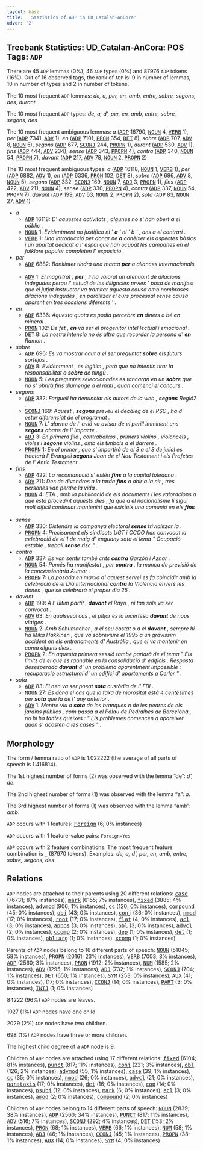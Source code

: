 ```yaml
---
layout: base
title:  'Statistics of ADP in UD_Catalan-AnCora'
udver: '2'
---
```


## Treebank Statistics: UD_Catalan-AnCora: POS Tags: `ADP`

There are 45 `ADP` lemmas (0%), 46 `ADP` types (0%) and 87976 `ADP` tokens (16%).
Out of 16 observed tags, the rank of `ADP` is: 9 in number of lemmas, 10 in number of types and 2 in number of tokens.

The 10 most frequent `ADP` lemmas: <em>de, a, per, en, amb, entre, sobre, segons, des, durant</em>

The 10 most frequent `ADP` types:  <em>de, a, d', per, en, amb, entre, sobre, segons, des</em>

The 10 most frequent ambiguous lemmas: <em>a</em> (<tt><a href="ca_ancora-pos-ADP.html">ADP</a></tt> 16790, <tt><a href="ca_ancora-pos-NOUN.html">NOUN</a></tt> 4, <tt><a href="ca_ancora-pos-VERB.html">VERB</a></tt> 1), <em>per</em> (<tt><a href="ca_ancora-pos-ADP.html">ADP</a></tt> 7341, <tt><a href="ca_ancora-pos-ADV.html">ADV</a></tt> 1), <em>en</em> (<tt><a href="ca_ancora-pos-ADP.html">ADP</a></tt> 7101, <tt><a href="ca_ancora-pos-PRON.html">PRON</a></tt> 354, <tt><a href="ca_ancora-pos-DET.html">DET</a></tt> 8), <em>sobre</em> (<tt><a href="ca_ancora-pos-ADP.html">ADP</a></tt> 707, <tt><a href="ca_ancora-pos-ADV.html">ADV</a></tt> 8, <tt><a href="ca_ancora-pos-NOUN.html">NOUN</a></tt> 5), <em>segons</em> (<tt><a href="ca_ancora-pos-ADP.html">ADP</a></tt> 677, <tt><a href="ca_ancora-pos-SCONJ.html">SCONJ</a></tt> 244, <tt><a href="ca_ancora-pos-PROPN.html">PROPN</a></tt> 1), <em>durant</em> (<tt><a href="ca_ancora-pos-ADP.html">ADP</a></tt> 530, <tt><a href="ca_ancora-pos-ADV.html">ADV</a></tt> 1), <em>fins</em> (<tt><a href="ca_ancora-pos-ADP.html">ADP</a></tt> 444, <tt><a href="ca_ancora-pos-ADV.html">ADV</a></tt> 234), <em>sense</em> (<tt><a href="ca_ancora-pos-ADP.html">ADP</a></tt> 343, <tt><a href="ca_ancora-pos-PROPN.html">PROPN</a></tt> 4), <em>contra</em> (<tt><a href="ca_ancora-pos-ADP.html">ADP</a></tt> 340, <tt><a href="ca_ancora-pos-NOUN.html">NOUN</a></tt> 54, <tt><a href="ca_ancora-pos-PROPN.html">PROPN</a></tt> 7), <em>davant</em> (<tt><a href="ca_ancora-pos-ADP.html">ADP</a></tt> 217, <tt><a href="ca_ancora-pos-ADV.html">ADV</a></tt> 78, <tt><a href="ca_ancora-pos-NOUN.html">NOUN</a></tt> 2, <tt><a href="ca_ancora-pos-PROPN.html">PROPN</a></tt> 2)

The 10 most frequent ambiguous types:  <em>a</em> (<tt><a href="ca_ancora-pos-ADP.html">ADP</a></tt> 16118, <tt><a href="ca_ancora-pos-NOUN.html">NOUN</a></tt> 1, <tt><a href="ca_ancora-pos-VERB.html">VERB</a></tt> 1), <em>per</em> (<tt><a href="ca_ancora-pos-ADP.html">ADP</a></tt> 6882, <tt><a href="ca_ancora-pos-ADV.html">ADV</a></tt> 1), <em>en</em> (<tt><a href="ca_ancora-pos-ADP.html">ADP</a></tt> 6336, <tt><a href="ca_ancora-pos-PRON.html">PRON</a></tt> 102, <tt><a href="ca_ancora-pos-DET.html">DET</a></tt> 8), <em>sobre</em> (<tt><a href="ca_ancora-pos-ADP.html">ADP</a></tt> 696, <tt><a href="ca_ancora-pos-ADV.html">ADV</a></tt> 8, <tt><a href="ca_ancora-pos-NOUN.html">NOUN</a></tt> 5), <em>segons</em> (<tt><a href="ca_ancora-pos-ADP.html">ADP</a></tt> 332, <tt><a href="ca_ancora-pos-SCONJ.html">SCONJ</a></tt> 169, <tt><a href="ca_ancora-pos-NOUN.html">NOUN</a></tt> 7, <tt><a href="ca_ancora-pos-ADJ.html">ADJ</a></tt> 3, <tt><a href="ca_ancora-pos-PROPN.html">PROPN</a></tt> 1), <em>fins</em> (<tt><a href="ca_ancora-pos-ADP.html">ADP</a></tt> 422, <tt><a href="ca_ancora-pos-ADV.html">ADV</a></tt> 211, <tt><a href="ca_ancora-pos-NOUN.html">NOUN</a></tt> 4), <em>sense</em> (<tt><a href="ca_ancora-pos-ADP.html">ADP</a></tt> 330, <tt><a href="ca_ancora-pos-PROPN.html">PROPN</a></tt> 4), <em>contra</em> (<tt><a href="ca_ancora-pos-ADP.html">ADP</a></tt> 337, <tt><a href="ca_ancora-pos-NOUN.html">NOUN</a></tt> 54, <tt><a href="ca_ancora-pos-PROPN.html">PROPN</a></tt> 7), <em>davant</em> (<tt><a href="ca_ancora-pos-ADP.html">ADP</a></tt> 199, <tt><a href="ca_ancora-pos-ADV.html">ADV</a></tt> 63, <tt><a href="ca_ancora-pos-NOUN.html">NOUN</a></tt> 2, <tt><a href="ca_ancora-pos-PROPN.html">PROPN</a></tt> 2), <em>sota</em> (<tt><a href="ca_ancora-pos-ADP.html">ADP</a></tt> 83, <tt><a href="ca_ancora-pos-NOUN.html">NOUN</a></tt> 27, <tt><a href="ca_ancora-pos-ADV.html">ADV</a></tt> 1)


* <em>a</em>
  * <tt><a href="ca_ancora-pos-ADP.html">ADP</a></tt> 16118: <em>D' aquestes activitats , algunes no s' han obert <b>a</b> el públic .</em>
  * <tt><a href="ca_ancora-pos-NOUN.html">NOUN</a></tt> 1: <em>Evidentment no justifico ni ' <b>a</b> ' ni ' b ' , ans a el contrari .</em>
  * <tt><a href="ca_ancora-pos-VERB.html">VERB</a></tt> 1: <em>Una introducció per donar ne <b>a</b> conèixer els aspectes bàsics i un apartat dedicat a l' espai que han ocupat les campanes en el folklore popular completen l' exposició .</em>
* <em>per</em>
  * <tt><a href="ca_ancora-pos-ADP.html">ADP</a></tt> 6882: <em>Bankinter tindrà una marca <b>per</b> a aliances internacionals .</em>
  * <tt><a href="ca_ancora-pos-ADV.html">ADV</a></tt> 1: <em>El magistrat , <b>per</b> , li ha valorat un atenuant de dilacions indegudes perqu l' estudi de les diligncies prvies ' posa de manifest que el jutjat instructor va tramitar aquesta causa amb nombroses dilacions indegudes , en paralitzar el curs processal sense causa aparent en tres ocasions diferents ' .</em>
* <em>en</em>
  * <tt><a href="ca_ancora-pos-ADP.html">ADP</a></tt> 6336: <em>Aquesta quota es podia percebre <b>en</b> diners o bé <b>en</b> mineral .</em>
  * <tt><a href="ca_ancora-pos-PRON.html">PRON</a></tt> 102: <em>De fet , <b>en</b> va ser el progenitor intel·lectual i emocional .</em>
  * <tt><a href="ca_ancora-pos-DET.html">DET</a></tt> 8: <em>La nostra intenció no és altra que recordar la persona d' <b>en</b> Ramon .</em>
* <em>sobre</em>
  * <tt><a href="ca_ancora-pos-ADP.html">ADP</a></tt> 696: <em>Es va mostrar caut a el ser preguntat <b>sobre</b> els futurs sortejos .</em>
  * <tt><a href="ca_ancora-pos-ADV.html">ADV</a></tt> 8: <em>Evidentment , és legítim , però que no intentin tirar la responsabilitat a <b>sobre</b> de ningú .</em>
  * <tt><a href="ca_ancora-pos-NOUN.html">NOUN</a></tt> 5: <em>Les preguntes seleccionades es tancaran en un <b>sobre</b> que no s' obrirà fins diumenge a el matí , quan comenci el concurs .</em>
* <em>segons</em>
  * <tt><a href="ca_ancora-pos-ADP.html">ADP</a></tt> 332: <em>Farguell ha denunciat els autors de la web , <b>segons</b> Regió7 .</em>
  * <tt><a href="ca_ancora-pos-SCONJ.html">SCONJ</a></tt> 169: <em>Aquest , <b>segons</b> preveu el decàleg de el PSC , ha d' estar diferenciat de el programat .</em>
  * <tt><a href="ca_ancora-pos-NOUN.html">NOUN</a></tt> 7: <em>L' alarma de l' avió va avisar de el perill imminent uns <b>segons</b> abans de l' impacte .</em>
  * <tt><a href="ca_ancora-pos-ADJ.html">ADJ</a></tt> 3: <em>En primera fila , contrabaixos , primers violins , violoncels , violes i <b>segons</b> violins , amb els timbals a el darrere .</em>
  * <tt><a href="ca_ancora-pos-PROPN.html">PROPN</a></tt> 1: <em>En el primer , que s' impartirà de el 3 a el 8 de juliol es tractarà l' Evangeli <b>segons</b> Joan de el Nou Testament i els Profetes de l' Antic Testament .</em>
* <em>fins</em>
  * <tt><a href="ca_ancora-pos-ADP.html">ADP</a></tt> 422: <em>La recomanació s' estén <b>fins</b> a la capital toledana .</em>
  * <tt><a href="ca_ancora-pos-ADV.html">ADV</a></tt> 211: <em>Des de divendres a la tarda <b>fins</b> a ahir a la nit , tres persones van perdre la vida .</em>
  * <tt><a href="ca_ancora-pos-NOUN.html">NOUN</a></tt> 4: <em>ETA , amb la publicació de els documents i les valoracions a què està procedint aquests dies , fa que a el nacionalisme li sigui molt difícil continuar mantenint que existeix una comunió en els <b>fins</b> .</em>
* <em>sense</em>
  * <tt><a href="ca_ancora-pos-ADP.html">ADP</a></tt> 330: <em>Distendre la campanya electoral <b>sense</b> trivialitzar la .</em>
  * <tt><a href="ca_ancora-pos-PROPN.html">PROPN</a></tt> 4: <em>Precisament els sindicats UGT i CCOO han convocat la celebració de el 1 de maig d' enguany sota el lema " Ocupació estable , treball <b>sense</b> risc " .</em>
* <em>contra</em>
  * <tt><a href="ca_ancora-pos-ADP.html">ADP</a></tt> 337: <em>Es van sentir també crits <b>contra</b> Garzón i Aznar .</em>
  * <tt><a href="ca_ancora-pos-NOUN.html">NOUN</a></tt> 54: <em>Pomés ha manifestat , per <b>contra</b> , la manca de previsió de la concessionària Aumar .</em>
  * <tt><a href="ca_ancora-pos-PROPN.html">PROPN</a></tt> 7: <em>La posada en marxa d' aquest servei es fa coincidir amb la celebració de el Dia Internacional <b>contra</b> la Violència envers les dones , que se celebrarà el proper dia 25 .</em>
* <em>davant</em>
  * <tt><a href="ca_ancora-pos-ADP.html">ADP</a></tt> 199: <em>A l' últim partit , <b>davant</b> el Rayo , ni tan sols va ser convocat .</em>
  * <tt><a href="ca_ancora-pos-ADV.html">ADV</a></tt> 63: <em>En qualsevol cas , el pitjor és la incertesa <b>davant</b> de nous viatges .</em>
  * <tt><a href="ca_ancora-pos-NOUN.html">NOUN</a></tt> 2: <em>Amb Schumacher , a el seu costat o a el <b>davant</b> , sempre hi ha Mika Hakkinen , que va sobreviure el 1995 a un gravíssim accident en els entrenaments d' Austràlia , que el va mantenir en coma alguns dies .</em>
  * <tt><a href="ca_ancora-pos-PROPN.html">PROPN</a></tt> 2: <em>En aquesta primera sessió també parlarà de el tema " Els límits de el que és raonable en la consolidació d' edificis . Resposta desesperada <b>davant</b> d' un problema aparentment impossible : recuperació estructural d' un edifici d' apartaments a Cerler " .</em>
* <em>sota</em>
  * <tt><a href="ca_ancora-pos-ADP.html">ADP</a></tt> 83: <em>El nen va ser posat <b>sota</b> custòdia de l' FBI .</em>
  * <tt><a href="ca_ancora-pos-NOUN.html">NOUN</a></tt> 27: <em>Es dóna el cas que la taxa de morositat està 4 centèsimes per <b>sota</b> que la de l' any anterior .</em>
  * <tt><a href="ca_ancora-pos-ADV.html">ADV</a></tt> 1: <em>Mentre viu a <b>sota</b> de les branques o de les pedres de els jardins públics , com passa a el Palau de Pedralbes de Barcelona , no hi ha tantes queixes : " Els problemes comencen a aparèixer quan s' acosten a les cases " .</em>

## Morphology

The form / lemma ratio of `ADP` is 1.022222 (the average of all parts of speech is 1.416814).

The 1st highest number of forms (2) was observed with the lemma “de”: <em>d', de</em>.

The 2nd highest number of forms (1) was observed with the lemma “a”: <em>a</em>.

The 3rd highest number of forms (1) was observed with the lemma “amb”: <em>amb</em>.

`ADP` occurs with 1 features: <tt><a href="ca_ancora-feat-Foreign.html">Foreign</a></tt> (6; 0% instances)

`ADP` occurs with 1 feature-value pairs: `Foreign=Yes`

`ADP` occurs with 2 feature combinations.
The most frequent feature combination is `_` (87970 tokens).
Examples: <em>de, a, d', per, en, amb, entre, sobre, segons, des</em>


## Relations

`ADP` nodes are attached to their parents using 20 different relations: <tt><a href="ca_ancora-dep-case.html">case</a></tt> (76731; 87% instances), <tt><a href="ca_ancora-dep-mark.html">mark</a></tt> (6155; 7% instances), <tt><a href="ca_ancora-dep-fixed.html">fixed</a></tt> (3885; 4% instances), <tt><a href="ca_ancora-dep-advmod.html">advmod</a></tt> (906; 1% instances), <tt><a href="ca_ancora-dep-cc.html">cc</a></tt> (120; 0% instances), <tt><a href="ca_ancora-dep-compound.html">compound</a></tt> (45; 0% instances), <tt><a href="ca_ancora-dep-obj.html">obj</a></tt> (43; 0% instances), <tt><a href="ca_ancora-dep-conj.html">conj</a></tt> (36; 0% instances), <tt><a href="ca_ancora-dep-nmod.html">nmod</a></tt> (17; 0% instances), <tt><a href="ca_ancora-dep-root.html">root</a></tt> (17; 0% instances), <tt><a href="ca_ancora-dep-flat.html">flat</a></tt> (4; 0% instances), <tt><a href="ca_ancora-dep-acl.html">acl</a></tt> (3; 0% instances), <tt><a href="ca_ancora-dep-appos.html">appos</a></tt> (3; 0% instances), <tt><a href="ca_ancora-dep-obl.html">obl</a></tt> (3; 0% instances), <tt><a href="ca_ancora-dep-advcl.html">advcl</a></tt> (2; 0% instances), <tt><a href="ca_ancora-dep-ccomp.html">ccomp</a></tt> (2; 0% instances), <tt><a href="ca_ancora-dep-dep.html">dep</a></tt> (1; 0% instances), <tt><a href="ca_ancora-dep-det.html">det</a></tt> (1; 0% instances), <tt><a href="ca_ancora-dep-obl-arg.html">obl:arg</a></tt> (1; 0% instances), <tt><a href="ca_ancora-dep-xcomp.html">xcomp</a></tt> (1; 0% instances)

Parents of `ADP` nodes belong to 16 different parts of speech: <tt><a href="ca_ancora-pos-NOUN.html">NOUN</a></tt> (51045; 58% instances), <tt><a href="ca_ancora-pos-PROPN.html">PROPN</a></tt> (20161; 23% instances), <tt><a href="ca_ancora-pos-VERB.html">VERB</a></tt> (7003; 8% instances), <tt><a href="ca_ancora-pos-ADP.html">ADP</a></tt> (2560; 3% instances), <tt><a href="ca_ancora-pos-PRON.html">PRON</a></tt> (1912; 2% instances), <tt><a href="ca_ancora-pos-NUM.html">NUM</a></tt> (1585; 2% instances), <tt><a href="ca_ancora-pos-ADV.html">ADV</a></tt> (1295; 1% instances), <tt><a href="ca_ancora-pos-ADJ.html">ADJ</a></tt> (732; 1% instances), <tt><a href="ca_ancora-pos-SCONJ.html">SCONJ</a></tt> (704; 1% instances), <tt><a href="ca_ancora-pos-DET.html">DET</a></tt> (650; 1% instances), <tt><a href="ca_ancora-pos-SYM.html">SYM</a></tt> (253; 0% instances), <tt><a href="ca_ancora-pos-AUX.html">AUX</a></tt> (41; 0% instances),  (17; 0% instances), <tt><a href="ca_ancora-pos-CCONJ.html">CCONJ</a></tt> (14; 0% instances), <tt><a href="ca_ancora-pos-PART.html">PART</a></tt> (3; 0% instances), <tt><a href="ca_ancora-pos-INTJ.html">INTJ</a></tt> (1; 0% instances)

84222 (96%) `ADP` nodes are leaves.

1027 (1%) `ADP` nodes have one child.

2029 (2%) `ADP` nodes have two children.

698 (1%) `ADP` nodes have three or more children.

The highest child degree of a `ADP` node is 9.

Children of `ADP` nodes are attached using 17 different relations: <tt><a href="ca_ancora-dep-fixed.html">fixed</a></tt> (6104; 81% instances), <tt><a href="ca_ancora-dep-punct.html">punct</a></tt> (817; 11% instances), <tt><a href="ca_ancora-dep-conj.html">conj</a></tt> (221; 3% instances), <tt><a href="ca_ancora-dep-obl.html">obl</a></tt> (126; 2% instances), <tt><a href="ca_ancora-dep-advmod.html">advmod</a></tt> (55; 1% instances), <tt><a href="ca_ancora-dep-case.html">case</a></tt> (39; 1% instances), <tt><a href="ca_ancora-dep-cc.html">cc</a></tt> (35; 0% instances), <tt><a href="ca_ancora-dep-nmod.html">nmod</a></tt> (26; 0% instances), <tt><a href="ca_ancora-dep-advcl.html">advcl</a></tt> (21; 0% instances), <tt><a href="ca_ancora-dep-parataxis.html">parataxis</a></tt> (17; 0% instances), <tt><a href="ca_ancora-dep-det.html">det</a></tt> (16; 0% instances), <tt><a href="ca_ancora-dep-cop.html">cop</a></tt> (14; 0% instances), <tt><a href="ca_ancora-dep-nsubj.html">nsubj</a></tt> (12; 0% instances), <tt><a href="ca_ancora-dep-mark.html">mark</a></tt> (6; 0% instances), <tt><a href="ca_ancora-dep-acl.html">acl</a></tt> (3; 0% instances), <tt><a href="ca_ancora-dep-amod.html">amod</a></tt> (2; 0% instances), <tt><a href="ca_ancora-dep-compound.html">compound</a></tt> (2; 0% instances)

Children of `ADP` nodes belong to 14 different parts of speech: <tt><a href="ca_ancora-pos-NOUN.html">NOUN</a></tt> (2839; 38% instances), <tt><a href="ca_ancora-pos-ADP.html">ADP</a></tt> (2560; 34% instances), <tt><a href="ca_ancora-pos-PUNCT.html">PUNCT</a></tt> (817; 11% instances), <tt><a href="ca_ancora-pos-ADV.html">ADV</a></tt> (516; 7% instances), <tt><a href="ca_ancora-pos-SCONJ.html">SCONJ</a></tt> (292; 4% instances), <tt><a href="ca_ancora-pos-DET.html">DET</a></tt> (153; 2% instances), <tt><a href="ca_ancora-pos-PRON.html">PRON</a></tt> (68; 1% instances), <tt><a href="ca_ancora-pos-VERB.html">VERB</a></tt> (66; 1% instances), <tt><a href="ca_ancora-pos-NUM.html">NUM</a></tt> (58; 1% instances), <tt><a href="ca_ancora-pos-ADJ.html">ADJ</a></tt> (46; 1% instances), <tt><a href="ca_ancora-pos-CCONJ.html">CCONJ</a></tt> (45; 1% instances), <tt><a href="ca_ancora-pos-PROPN.html">PROPN</a></tt> (38; 1% instances), <tt><a href="ca_ancora-pos-AUX.html">AUX</a></tt> (14; 0% instances), <tt><a href="ca_ancora-pos-SYM.html">SYM</a></tt> (4; 0% instances)

